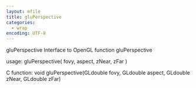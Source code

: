 ```yaml
---
layout: mfile
title: gluPerspective
categories:
  - wrap
encoding: UTF-8
---
```


gluPerspective  Interface to OpenGL function gluPerspective

usage:  gluPerspective( fovy, aspect, zNear, zFar )

C function:  void gluPerspective(GLdouble fovy, GLdouble aspect, GLdouble zNear, GLdouble zFar)
